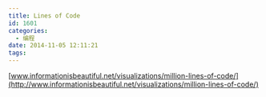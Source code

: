 ```yaml
---
title: Lines of Code
id: 1601
categories:
  - 编程
date: 2014-11-05 12:11:21
tags:
---
```


[www.informationisbeautiful.net/visualizations/million-lines-of-code/](http://www.informationisbeautiful.net/visualizations/million-lines-of-code/)